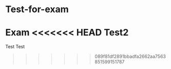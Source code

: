 # Test-for-exam
Exam
<<<<<<< HEAD
Test2
=======
Test
Test
>>>>>>> 089f81df2891bbadfa2662aa7563851599151787
